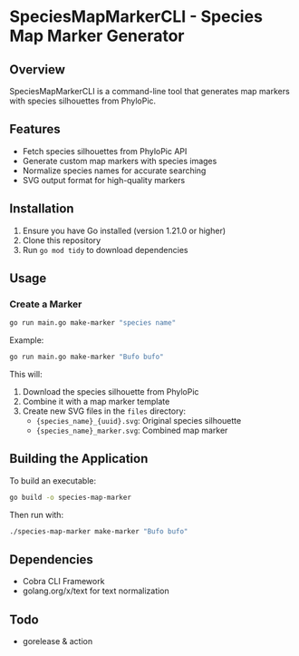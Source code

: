 # SpeciesMapMarkerCLI - Species Map Marker Generator

## Overview
SpeciesMapMarkerCLI is a command-line tool that generates map markers with species silhouettes from PhyloPic.

## Features
- Fetch species silhouettes from PhyloPic API
- Generate custom map markers with species images
- Normalize species names for accurate searching
- SVG output format for high-quality markers

## Installation
1. Ensure you have Go installed (version 1.21.0 or higher)
2. Clone this repository
3. Run `go mod tidy` to download dependencies

## Usage

### Create a Marker
```bash
go run main.go make-marker "species name"
```

Example:
```bash
go run main.go make-marker "Bufo bufo"
```

This will:
1. Download the species silhouette from PhyloPic
2. Combine it with a map marker template
3. Create new SVG files in the `files` directory:
   - `{species_name}_{uuid}.svg`: Original species silhouette
   - `{species_name}_marker.svg`: Combined map marker

## Building the Application
To build an executable:
```bash
go build -o species-map-marker
```

Then run with:
```bash
./species-map-marker make-marker "Bufo bufo"
```

## Dependencies
- Cobra CLI Framework
- golang.org/x/text for text normalization

## Todo
- gorelease & action